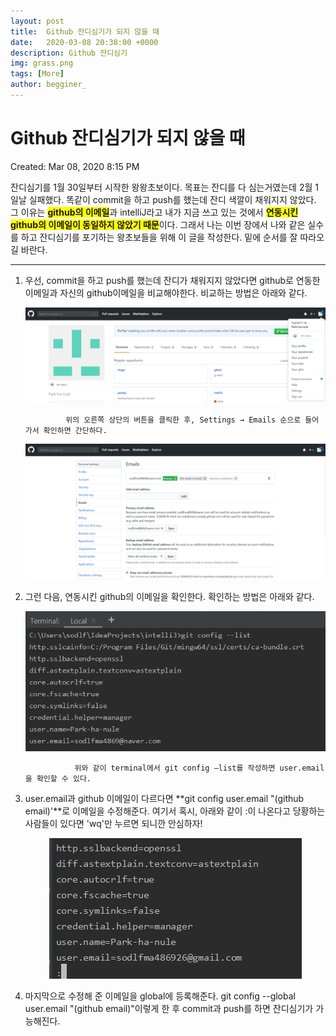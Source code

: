 ```yaml
---
layout: post
title:  Github 잔디심기가 되지 않을 때
date:   2020-03-08 20:38:00 +0000
description: Github 잔디심기
img: grass.png
tags: [More]
author: begginer_
---
```


# Github 잔디심기가 되지 않을 때

Created: Mar 08, 2020 8:15 PM

 잔디심기를 1월 30일부터 시작한 왕왕초보이다. 목표는 잔디를 다 심는거였는데 2월 1일날 실패했다. 똑같이 commit을 하고 push를 했는데 잔디 색깔이 채워지지 않았다. 그 이유는 <span style="background-color:yellow; font-weight:bold;">github의 이메일</span>과 intelliJ라고 내가 지금 쓰고 있는 것에서 <span style="background-color:yellow; font-weight:bold;">연동시킨 github의 이메일이 동일하지 않았기 때문</span>이다. 그래서 나는 이번 장에서 나와 같은 실수를 하고 잔디심기를 포기하는 왕초보들을 위해 이 글을 작성한다. 밑에 순서를 잘 따라오길 바란다.


---


 1. 우선, commit을 하고 push를 했는데 잔디가 채워지지 않았다면 github로 연동한 이메일과 자신의 github이메일을 비교해야한다. 비교하는 방법은 아래와 같다.

    <center><img src = "/assets/img/Github/01.png"></center>

                 위의 오른쪽 상단의 버튼을 클릭한 후, Settings → Emails 순으로 들어가서 확인하면 간단하다.


    <center><img src = "/assets/img/Github/02.png"></center>





 2. 그런 다음, 연동시킨 github의 이메일을 확인한다. 확인하는 방법은 아래와 같다.

    <center><img src = "/assets/img/Github/03.png"></center>

                   위와 같이 terminal에서 git config —list를 작성하면 user.email을 확인할 수 있다.





 3. user.email과 github 이메일이 다르다면 **git config user.email "(github email)'**로 이메일을 수정해준다. 여기서 혹시, 아래와 같이 :이 나온다고 당황하는 사람들이 있다면 'wq'만 누르면 되니깐 안심하자!

    <center><img src = "/assets/img/Github/04.png"></center>





 4. 마지막으로 수정해 준 이메일을 global에 등록해준다. git config --global user.email "(github email)"이렇게 한 후 commit과 push를 하면 잔디심기가 가능해진다.